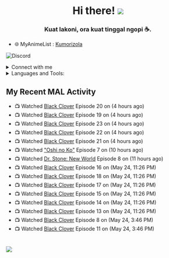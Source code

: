 <h1 align="center">Hi there! <img src="https://media.giphy.com/media/hvRJCLFzcasrR4ia7z/giphy.gif" width="25px"> </h1>
<h3 align="center">Kuat lakoni, ora kuat tinggal ngopi ☕.</h3>

- 🌐 MyAnimeList : [Kumorizola](https://myanimelist.net/animelist/Kumorizola)

![Discord](https://discord.c99.nl/widget/theme-3/761213268009943051.png)
<details>
      <summary>Connect with me</summary>
    <p align="left">
        <a href="https://www.facebook.com/kumori.hartley.1" target="blank"><img align="center"
                src="https://raw.githubusercontent.com/rahuldkjain/github-profile-readme-generator/master/src/images/icons/Social/facebook.svg"
                alt="kumori hartley" height="30" width="40" /></a>
        <a href="https://www.instagram.com/kumorizola/" target="blank"><img align="center"
                src="https://raw.githubusercontent.com/rahuldkjain/github-profile-readme-generator/master/src/images/icons/Social/instagram.svg"
                alt="kumorizola" height="30" width="40" /></a>
        <a href="https://discord.com" target="blank"><img align="center"
                src="https://raw.githubusercontent.com/rahuldkjain/github-profile-readme-generator/master/src/images/icons/Social/discord.svg"
                alt="Kumori#5882" height="30" width="40" /></a>
    </p>
</details>

<details>
    <summary align="left">Languages and Tools:</summary>
<p align="left">
      <a href="https://www.w3schools.com/css/" target="_blank">
        <img src="https://raw.githubusercontent.com/devicons/devicon/master/icons/css3/css3-original-wordmark.svg"
            alt="css3" width="40" height="40" /> </a> <a href="https://www.w3.org/html/" target="_blank"> <img
            src="https://raw.githubusercontent.com/devicons/devicon/master/icons/html5/html5-original-wordmark.svg"
            alt="html5" width="40" height="40" /> </a> <a href="https://www.java.com" target="_blank"> <img
            src="https://raw.githubusercontent.com/devicons/devicon/master/icons/java/java-original.svg" alt="java"
            width="40" height="40" /> </a> <a href="https://developer.mozilla.org/en-US/docs/Web/JavaScript"
            target="_blank"> <img
            src="https://raw.githubusercontent.com/devicons/devicon/master/icons/javascript/javascript-original.svg"
            alt="javascript" width="40" height="40" /> </a> <a href="https://nodejs.org" target="_blank"> <img
            src="https://raw.githubusercontent.com/devicons/devicon/master/icons/nodejs/nodejs-original-wordmark.svg"
            alt="nodejs" width="40" height="40" /> </a> <a href="https://www.python.org" target="_blank"> <img
            src="https://raw.githubusercontent.com/devicons/devicon/master/icons/python/python-original.svg"
            alt="python" width="40" height="40" /> </a> <a href="https://www.typescriptlang.org/" target="_blank"> <img
            src="https://raw.githubusercontent.com/devicons/devicon/master/icons/typescript/typescript-original.svg" 
            alt="typescript" width="40" height="40" /> </a> <a href="https://www.photoshop.com/en" target="_blank"> <img
            src="https://upload.wikimedia.org/wikipedia/commons/a/af/Adobe_Photoshop_CC_icon.svg" alt="photoshop" width="40" height="40"/> </a>
            <a href="https://www.adobe.com/products/premiere.html" target="_blank"> <img
            src="https://upload.wikimedia.org/wikipedia/commons/4/40/Adobe_Premiere_Pro_CC_icon.svg" alt="Premiere pro" width="40" height="40"/> </a>
            <a href="https://www.adobe.com/in/products/illustrator.html" target="_blank"> <img 
            src="https://upload.wikimedia.org/wikipedia/commons/f/fb/Adobe_Illustrator_CC_icon.svg" alt="illustrator" width="40" height="40"/> </a>
      
 </details>
 
 <h2> My Recent MAL Activity</h2>
<!-- MAL_ACTIVITY:start -->

- 📺 Watched [Black Clover](https://MyAnimeList.net/anime.php?id=34572) Episode 20 on (4 hours ago)
- 📺 Watched [Black Clover](https://MyAnimeList.net/anime.php?id=34572) Episode 19 on (4 hours ago)
- 📺 Watched [Black Clover](https://MyAnimeList.net/anime.php?id=34572) Episode 23 on (4 hours ago)
- 📺 Watched [Black Clover](https://MyAnimeList.net/anime.php?id=34572) Episode 22 on (4 hours ago)
- 📺 Watched [Black Clover](https://MyAnimeList.net/anime.php?id=34572) Episode 21 on (4 hours ago)
- 📺 Watched ["Oshi no Ko"](https://MyAnimeList.net/anime.php?id=52034) Episode 7 on (10 hours ago)
- 📺 Watched [Dr. Stone: New World](https://MyAnimeList.net/anime.php?id=48549) Episode 8 on (11 hours ago)
- 📺 Watched [Black Clover](https://MyAnimeList.net/anime.php?id=34572) Episode 16 on (May 24, 11:26 PM)
- 📺 Watched [Black Clover](https://MyAnimeList.net/anime.php?id=34572) Episode 18 on (May 24, 11:26 PM)
- 📺 Watched [Black Clover](https://MyAnimeList.net/anime.php?id=34572) Episode 17 on (May 24, 11:26 PM)
- 📺 Watched [Black Clover](https://MyAnimeList.net/anime.php?id=34572) Episode 15 on (May 24, 11:26 PM)
- 📺 Watched [Black Clover](https://MyAnimeList.net/anime.php?id=34572) Episode 14 on (May 24, 11:26 PM)
- 📺 Watched [Black Clover](https://MyAnimeList.net/anime.php?id=34572) Episode 13 on (May 24, 11:26 PM)
- 📺 Watched [Black Clover](https://MyAnimeList.net/anime.php?id=34572) Episode 8 on (May 24, 3:46 PM)
- 📺 Watched [Black Clover](https://MyAnimeList.net/anime.php?id=34572) Episode 11 on (May 24, 3:46 PM)

<!-- MAL_ACTIVITY:end -->

  
<h2 align="left"> <img src="https://media.discordapp.net/attachments/918405470073520168/919220018355523584/ezgif.com-gif-maker_1.gif">
